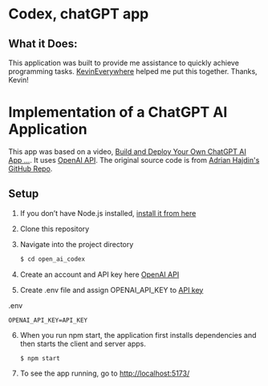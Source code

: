 # Codex, chatGPT app

## What it Does:

This application was built to provide me assistance to quickly achieve programming tasks. [KevinEverywhere](https://github.com/KevinEverywhere/open_ai_codex) helped me put this together. Thanks, Kevin!

# Implementation of a ChatGPT AI Application

This app was based on a video, [Build and Deploy Your Own ChatGPT AI App ...](https://www.youtube.com/watch?v=2FeymQoKvrk). It uses [OpenAI API](https://openai.com/api/). The original source code is from [Adrian Hajdin's GitHub Repo](https://github.com/adrianhajdin/project_openai_codex). 

## Setup

1. If you don’t have Node.js installed, [install it from here](https://nodejs.org/)

2. Clone this repository

3. Navigate into the project directory

   ```bash
   $ cd open_ai_codex
   ```

4. Create an account and API key here [OpenAI API](https://openai.com/api/)

5. Create .env file and assign OPENAI_API_KEY to [API key](https://beta.openai.com/account/api-keys)

.env

```
OPENAI_API_KEY=API_KEY
```

6. When you run npm start, the application first installs dependencies and then starts the client and server apps.
   ```
   $ npm start
   ```
7. To see the app running, go to [http://localhost:5173/](http://localhost:5173/)